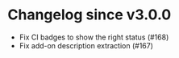 # Changelog since v3.0.0
- Fix CI badges to show the right status (#168) 
- Fix add-on description extraction (#167) 
